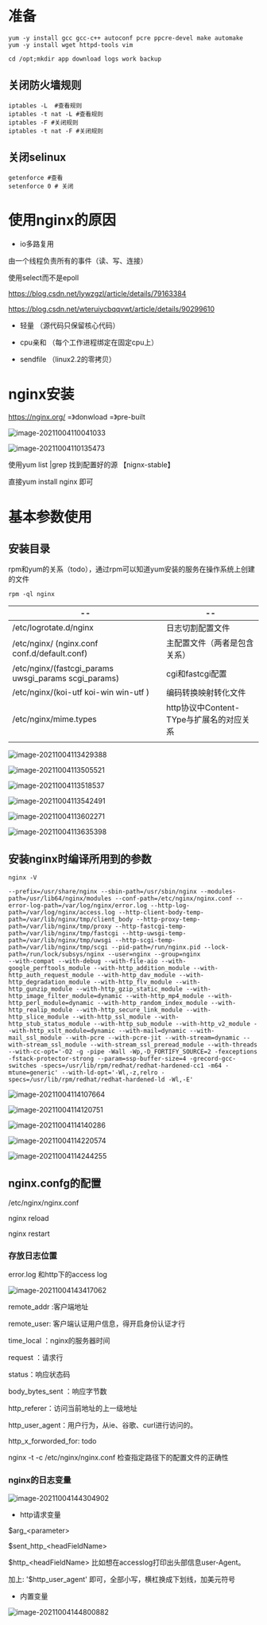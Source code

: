 # 准备

```shell
yum -y install gcc gcc-c++ autoconf pcre ppcre-devel make automake
yum -y install wget httpd-tools vim

cd /opt;mkdir app download logs work backup
```

## 关闭防火墙规则

```shell
iptables -L  #查看规则
iptables -t nat -L #查看规则
iptables -F #关闭规则
iptables -t nat -F #关闭规则
```

## 关闭selinux

```shell
getenforce #查看
setenforce 0 # 关闭
```

# 使用nginx的原因

- io多路复用

由一个线程负责所有的事件（读、写、连接）

使用select而不是epoll

https://blog.csdn.net/lywzgzl/article/details/79163384

https://blog.csdn.net/wteruiycbqqvwt/article/details/90299610

- 轻量 （源代码只保留核心代码）

- cpu亲和 （每个工作进程绑定在固定cpu上）
- sendfile （linux2.2的零拷贝）

# nginx安装

https://nginx.org/  =》donwload =》pre-built 

![image-20211004110041033](images\image-20211004110041033.png)

![image-20211004110135473](images\image-20211004110135473.png)

使用yum list |grep 找到配置好的源 【nignx-stable】

直接yum install nginx 即可

# 基本参数使用

## 安装目录

rpm和yum的关系（todo），通过rpm可以知道yum安装的服务在操作系统上创建的文件

```shell
rpm -ql nginx
```

| --                                                      | --                                       |
| ------------------------------------------------------- | ---------------------------------------- |
| /etc/logrotate.d/nginx                                  | 日志切割配置文件                         |
| /etc/nginx/  (nginx.conf    conf.d/default.conf)        | 主配置文件（两者是包含关系）             |
| /etc/nginx/(fastcgi_params   uwsgi_params  scgi_params) | cgi和fastcgi配置                         |
| /etc/nginx/(koi-utf   koi-win   win-utf )               | 编码转换映射转化文件                     |
| /etc/nginx/mime.types                                   | http协议中Content-TYpe与扩展名的对应关系 |
|                                                         |                                          |

![image-20211004113429388](images\image-20211004113429388.png)

![image-20211004113505521](images\image-20211004113505521.png)

![image-20211004113518537](images\image-20211004113518537.png)

![image-20211004113542491](images\image-20211004113542491.png)

![image-20211004113602271](images\image-20211004113602271.png)

![image-20211004113635398](images\image-20211004113635398.png)

## 安装nginx时编译所用到的参数

```shell
nginx -V
```

```shell
--prefix=/usr/share/nginx --sbin-path=/usr/sbin/nginx --modules-path=/usr/lib64/nginx/modules --conf-path=/etc/nginx/nginx.conf --error-log-path=/var/log/nginx/error.log --http-log-path=/var/log/nginx/access.log --http-client-body-temp-path=/var/lib/nginx/tmp/client_body --http-proxy-temp-path=/var/lib/nginx/tmp/proxy --http-fastcgi-temp-path=/var/lib/nginx/tmp/fastcgi --http-uwsgi-temp-path=/var/lib/nginx/tmp/uwsgi --http-scgi-temp-path=/var/lib/nginx/tmp/scgi --pid-path=/run/nginx.pid --lock-path=/run/lock/subsys/nginx --user=nginx --group=nginx 
--with-compat --with-debug --with-file-aio --with-google_perftools_module --with-http_addition_module --with-http_auth_request_module --with-http_dav_module --with-http_degradation_module --with-http_flv_module --with-http_gunzip_module --with-http_gzip_static_module --with-http_image_filter_module=dynamic --with-http_mp4_module --with-http_perl_module=dynamic --with-http_random_index_module --with-http_realip_module --with-http_secure_link_module --with-http_slice_module --with-http_ssl_module --with-http_stub_status_module --with-http_sub_module --with-http_v2_module --with-http_xslt_module=dynamic --with-mail=dynamic --with-mail_ssl_module --with-pcre --with-pcre-jit --with-stream=dynamic --with-stream_ssl_module --with-stream_ssl_preread_module --with-threads --with-cc-opt='-O2 -g -pipe -Wall -Wp,-D_FORTIFY_SOURCE=2 -fexceptions -fstack-protector-strong --param=ssp-buffer-size=4 -grecord-gcc-switches -specs=/usr/lib/rpm/redhat/redhat-hardened-cc1 -m64 -mtune=generic' --with-ld-opt='-Wl,-z,relro -specs=/usr/lib/rpm/redhat/redhat-hardened-ld -Wl,-E'
```



![image-20211004114107664](images\image-20211004114107664.png)

![image-20211004114120751](images\image-20211004114120751.png)

![image-20211004114140286](images\image-20211004114140286.png)

![image-20211004114220574](images\image-20211004114220574.png)

![image-20211004114244255](images\image-20211004114244255.png)

## nginx.confg的配置

/etc/nginx/nginx.conf

nginx reload

nginx restart

### 存放日志位置

error.log 和http下的access log

![image-20211004143417062](images\image-20211004143417062.png)

remote_addr :客户端地址

remote_user: 客户端认证用户信息，得开启身份认证才行

time_local ：nginx的服务器时间

request ：请求行

status：响应状态码

body_bytes_sent ：响应字节数

http_referer：访问当前地址的上一级地址

http_user_agent：用户行为，从ie、谷歌、curl进行访问的。

http_x_forworded_for: todo



 nginx -t -c /etc/nginx/nginx.conf  检查指定路径下的配置文件的正确性

### nginx的日志变量

![image-20211004144304902](images\image-20211004144304902.png)

- http请求变量

$arg_\<parameter>

$sent_http_\<headFieldName>

$http_\<headFieldName>  比如想在accesslog打印出头部信息user-Agent。

加上:  '$http_user_agent' 即可，全部小写，横杠换成下划线，加美元符号

- 内置变量

![image-20211004144800882](images\image-20211004144800882.png)

